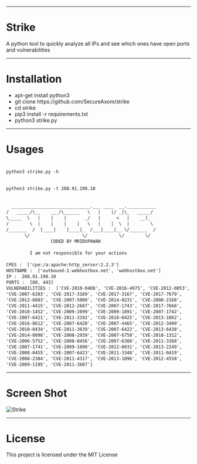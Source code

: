 <div style="width:100%;height:0;padding-bottom:45%;position:relative;">
<img src="https://github.com/SecureAxom/strike/blob/main/strike1.png" href="https://github.com/secureaxom/strike" alt="Ipinfo"  width="100%" height="100%"/><br> 
 </div>
<hr>
<h1> Strike </h1>
<p> A python tool to quickly analyze all IPs and see which ones have open ports and vulnerabilities </p>
<hr>
<h1> Installation </h1>
<ul>
  <li> apt-get install python3 </li>
  <li> git clone https://github.com/SecureAxom/strike </li>
  <li> cd strike </li>
  <li> pip3 install -r requirements.txt </li>
  <li> python3 strike.py </li>
 </ul>
 <hr>
 <h1> Usages </h1>
 
 ```
 
 python3 strike.py -h
 
 ```
 
 ```console
 
python3 strike.py -t 208.91.198.10

 
   ______________________________.___ ____  __.___________
 /   _____/\__    ___/\______   \   |    |/ _|\_   _____/
 \_____  \   |    |    |       _/   |      <   |    __)_
 /        \  |    |    |    |   \   |    |  \  |        \
/_______  /  |____|    |____|_  /___|____|__ \/_______  /
        \/                    \/            \/        \/
                  CODED BY MRIDUPAWAN

          I am not responsible for your actions

CPES :  ['cpe:/a:apache:http_server:2.2.3']
HOSTNAME :  ['outbound-2.webhostbox.net', 'webhostbox.net']
IP :  208.91.198.10
PORTS :  [80, 443]
VULNERABILITIES :  ['CVE-2010-0408', 'CVE-2016-4975', 'CVE-2012-0053', 'CVE-2007-6203', 'CVE-2017-3169', 'CVE-2017-3167', 'CVE-2017-7679', 'CVE-2012-0883', 'CVE-2007-5000', 'CVE-2014-0231', 'CVE-2008-2168', 'CVE-2011-4415', 'CVE-2012-2687', 'CVE-2007-1743', 'CVE-2017-7668', 'CVE-2010-1452', 'CVE-2009-2699', 'CVE-2009-1891', 'CVE-2007-1742', 'CVE-2007-6421', 'CVE-2011-3192', 'CVE-2010-0425', 'CVE-2013-1862', 'CVE-2016-8612', 'CVE-2007-6420', 'CVE-2007-4465', 'CVE-2012-3499', 'CVE-2010-0434', 'CVE-2011-3639', 'CVE-2007-6422', 'CVE-2013-6438', 'CVE-2014-0098', 'CVE-2008-2939', 'CVE-2007-6750', 'CVE-2018-1312', 'CVE-2006-5752', 'CVE-2008-0456', 'CVE-2007-6388', 'CVE-2011-3368', 'CVE-2007-1741', 'CVE-2009-1890', 'CVE-2012-0031', 'CVE-2013-2249', 'CVE-2008-0455', 'CVE-2007-6423', 'CVE-2011-3348', 'CVE-2011-0419', 'CVE-2008-2384', 'CVE-2011-4317', 'CVE-2013-1896', 'CVE-2012-4558', 'CVE-2009-1195', 'CVE-2011-3607']

 ```
 
 <hr>
 
<h1> Screen Shot </h1>
 
<img scr="https://github.com/SecureAxom/strike/blob/main/strike.png" href="https://github.com/secureaxom/strike" alt="Strike" width="80%" > 
<hr>  
  
 <h1> License </h1>
 <p> This project is licensed under the MIT License </p> 
  
 
 
 

 


